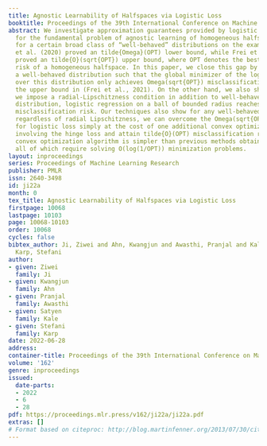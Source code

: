 ```yaml
---
title: Agnostic Learnability of Halfspaces via Logistic Loss
booktitle: Proceedings of the 39th International Conference on Machine Learning
abstract: We investigate approximation guarantees provided by logistic regression
  for the fundamental problem of agnostic learning of homogeneous halfspaces. Previously,
  for a certain broad class of “well-behaved” distributions on the examples, Diakonikolas
  et al. (2020) proved an tilde{Omega}(OPT) lower bound, while Frei et al. (2021)
  proved an tilde{O}(sqrt{OPT}) upper bound, where OPT denotes the best zero-one/misclassification
  risk of a homogeneous halfspace. In this paper, we close this gap by constructing
  a well-behaved distribution such that the global minimizer of the logistic risk
  over this distribution only achieves Omega(sqrt{OPT}) misclassification risk, matching
  the upper bound in (Frei et al., 2021). On the other hand, we also show that if
  we impose a radial-Lipschitzness condition in addition to well-behaved-ness on the
  distribution, logistic regression on a ball of bounded radius reaches tilde{O}(OPT)
  misclassification risk. Our techniques also show for any well-behaved distribution,
  regardless of radial Lipschitzness, we can overcome the Omega(sqrt{OPT}) lower bound
  for logistic loss simply at the cost of one additional convex optimization step
  involving the hinge loss and attain tilde{O}(OPT) misclassification risk. This two-step
  convex optimization algorithm is simpler than previous methods obtaining this guarantee,
  all of which require solving O(log(1/OPT)) minimization problems.
layout: inproceedings
series: Proceedings of Machine Learning Research
publisher: PMLR
issn: 2640-3498
id: ji22a
month: 0
tex_title: Agnostic Learnability of Halfspaces via Logistic Loss
firstpage: 10068
lastpage: 10103
page: 10068-10103
order: 10068
cycles: false
bibtex_author: Ji, Ziwei and Ahn, Kwangjun and Awasthi, Pranjal and Kale, Satyen and
  Karp, Stefani
author:
- given: Ziwei
  family: Ji
- given: Kwangjun
  family: Ahn
- given: Pranjal
  family: Awasthi
- given: Satyen
  family: Kale
- given: Stefani
  family: Karp
date: 2022-06-28
address:
container-title: Proceedings of the 39th International Conference on Machine Learning
volume: '162'
genre: inproceedings
issued:
  date-parts:
  - 2022
  - 6
  - 28
pdf: https://proceedings.mlr.press/v162/ji22a/ji22a.pdf
extras: []
# Format based on citeproc: http://blog.martinfenner.org/2013/07/30/citeproc-yaml-for-bibliographies/
---
```

